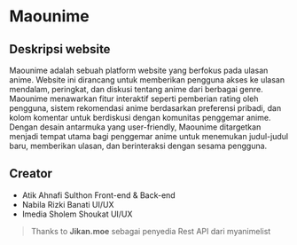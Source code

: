 # Maounime

## Deskripsi website
Maounime adalah sebuah platform website yang berfokus pada ulasan anime. Website ini dirancang untuk memberikan pengguna akses ke ulasan mendalam, peringkat, dan diskusi tentang anime dari berbagai genre. Maounime menawarkan fitur interaktif seperti pemberian rating oleh pengguna, sistem rekomendasi anime berdasarkan preferensi pribadi, dan kolom komentar untuk berdiskusi dengan komunitas penggemar anime. Dengan desain antarmuka yang user-friendly, Maounime ditargetkan menjadi tempat utama bagi penggemar anime untuk menemukan judul-judul baru, memberikan ulasan, dan berinteraksi dengan sesama pengguna.

## Creator 
- Atik Ahnafi Sulthon Front-end & Back-end
- Nabila Rizki Banati UI/UX
- Imedia Sholem Shoukat UI/UX

> Thanks to **Jikan.moe** sebagai penyedia Rest API dari myanimelist
